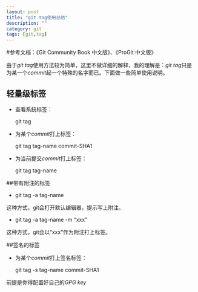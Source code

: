 ```yaml
---
layout: post
title: "git tag使用总结"
description: ""
category: git
tags: [git,tag]
---
```



#参考文档：《Git Community Book 中文版》、《ProGit 中文版》  


由于*git tag*使用方法较为简单，这里不做详细的解释，我的理解是：*git tag*只是为某一个*commit*起一个特殊的名字而已。下面做一些简单使用说明。  

## 轻量级标签 

- 查看系统标签：  

	git tag 
 
- 为某个*commit*打上标签：  

	git tag tag-name commit-SHA1  

- 为当前提交*commit*打上标签：  

	git tag tag-name

##带有附注的标签  

- git tag -a tag-name  

这种方式，git会打开默认编辑器，提示写上附注。

- git tag -a tag-name -m “xxx”  

这种方式，git会以“xxx”作为附注打上标签。

##签名的标签  

- 为某个*commit*打上签名标签：  

	git tag -s tag-name commit-SHA1  

前提是你得配置好自己的*GPG key*  


